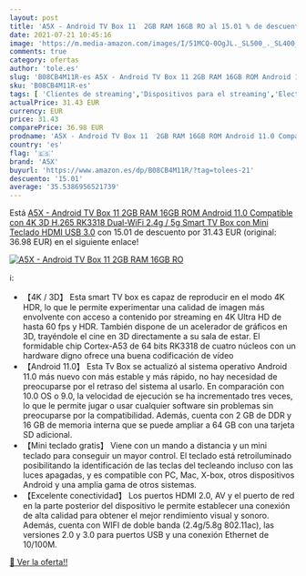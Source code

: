 ```yaml
---
layout: post
title: 'A5X - Android TV Box 11  2GB RAM 16GB RO al 15.01 % de descuento'
date: 2021-07-21 10:45:16
image: 'https://m.media-amazon.com/images/I/51MCQ-0OgJL._SL500_._SL400_.jpg'
comments: true
category: ofertas
author: 'tole.es'
slug: 'B08CB4M11R-es A5X - Android TV Box 11 2GB RAM 16GB ROM Android 11.0...'
sku: 'B08CB4M11R-es'
tags: [ 'Clientes de streaming','Dispositivos para el streaming','Electrónica','Equipos de audio y Hi-Fi','a5x','android', ]
actualPrice: 31.43 EUR
currency: EUR
price: 31.43
comparePrice: 36.98 EUR
prodname: 'A5X - Android TV Box 11  2GB RAM 16GB ROM Android 11.0 Compatible con 4K 3D H.265  RK3318 Dual-WiFi 2.4g / 5g Smart TV Box con Mini Teclado HDMI USB 3.0'
country: 'es'
flag: '🇪🇸'
brand: 'A5X'
buyurl: 'https://www.amazon.es/dp/B08CB4M11R/?tag=tolees-21'
descuento: '15.01'
average: '35.5386956521739'
---
```


Está [A5X - Android TV Box 11  2GB RAM 16GB ROM Android 11.0 Compatible con 4K 3D H.265  RK3318 Dual-WiFi 2.4g / 5g Smart TV Box con Mini Teclado HDMI USB 3.0](https://www.amazon.es/dp/B08CB4M11R/?tag=tolees-21) con 15.01 de descuento por 31.43 EUR (original: 36.98 EUR) en el siguiente enlace!

[![A5X - Android TV Box 11  2GB RAM 16GB RO](https://m.media-amazon.com/images/I/51MCQ-0OgJL._SL500_._SL400_.jpg)](https://www.amazon.es/dp/B08CB4M11R/?tag=tolees-21)

ℹ️:

- 【4K / 3D】 Esta smart TV box es capaz de reproducir en el modo 4K HDR, lo que le permite experimentar una calidad de imagen más envolvente con acceso a contenido por streaming en 4K Ultra HD de hasta 60 fps y HDR. También dispone de un acelerador de gráficos en 3D, trayéndole el cine en 3D directamente a su sala de estar. El formidable chip Cortex-A53 de 64 bits RK3318 de cuatro núcleos con un hardware digno ofrece una buena codificación de vídeo
- 【Android 11.0】 Esta Tv Box se actualizó al sistema operativo Android 11.0 más nuevo con más estable y más rápido, no hay necesidad de preocuparse por el retraso del sistema al usarlo. En comparación con 10.0 OS o 9.0, la velocidad de ejecución se ha incrementado tres veces, lo que le permite jugar o usar cualquier software sin problemas sin preocuparse por la compatibilidad. Además, cuenta con 2 GB de DDR y 16 GB de memoria interna que se puede ampliar a 64 GB con una tarjeta SD adicional.
- 【Mini teclado gratis】 Viene con un mando a distancia y un mini teclado para conseguir un mayor control. El teclado está retroiluminado posibilitando la identificación de las teclas del tecleando incluso con las luces apagadas, y es compatible con PC, Mac, X-box, otros dispositivos Android y una amplia gama de otros sistemas.
- 【Excelente conectividad】 Los puertos HDMI 2.0, AV y el puerto de red en la parte posterior del dispositivo le permite establecer una conexión de alta calidad para obtener el mejor rendimiento visual y sonoro. Además, cuenta con WIFI de doble banda (2.4g/5.8g 802.11ac), las versiones 2.0 y 3.0 para puertos USB y una conexión Ethernet de 10/100M.

[🛒 Ver la oferta!!](https://www.amazon.es/dp/B08CB4M11R/?tag=tolees-21)

